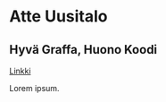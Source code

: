 <!DOCTYPE html>
<html>
<body>

<h1>Atte Uusitalo</h1>
  <h2>Hyvä Graffa, Huono Koodi</h2>
   <a href="sivu2.html">Linkki</a>

<p>Lorem ipsum.</p>

</body>
</html>
